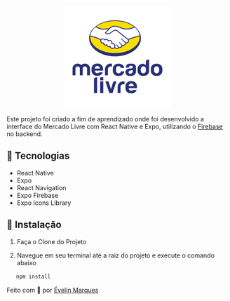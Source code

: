 <p align="center">
  <img src='assets/logo.png'/>
</p>

Este projeto foi criado a fim de aprendizado onde foi desenvolvido a interface do Mercado Livre com React Native e Expo, utilizando o [Firebase](https://firebase.google.com/) no backend.


**🔧 Tecnologias**
---
- React Native
- Expo
- React Navigation
- Expo Firebase
- Expo Icons Library


**🚀 Instalação**
---

1. Faça o Clone do Projeto

2. Navegue em seu terminal até a raiz do projeto  e execute o comando abaixo 
 ```bash
	npm install 
```

Feito com 💜
  por <a href="https://www.linkedin.com/in/evelinmarquess/">Évelin Marques</a>
